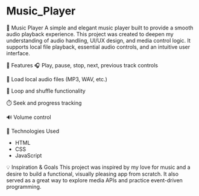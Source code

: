 # Music_Player

🎵 Music Player
A simple and elegant music player built to provide a smooth audio playback experience. This project was created to deepen my understanding of audio handling, UI/UX design, and media control logic. It supports local file playback, essential audio controls, and an intuitive user interface.

🚀 Features
🎧 Play, pause, stop, next, previous track controls

📂 Load local audio files (MP3, WAV, etc.)

🔁 Loop and shuffle functionality

⏱️ Seek and progress tracking

🔊 Volume control

🚀 Technologies Used
* HTML
* CSS
* JavaScript


💡 Inspiration & Goals
This project was inspired by my love for music and a desire to build a functional, visually pleasing app from scratch. It also served as a great way to explore media APIs and practice event-driven programming.





